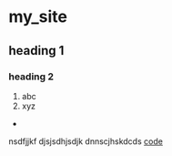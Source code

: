 # my_site

## heading 1

### heading 2

1. abc
2. xyz
+ 
nsdfjjkf
djsjsdhjsdjk
dnnscjhskdcds
[code](https://pixlr.com/x/)
